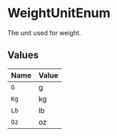 # WeightUnitEnum

The unit used for weight.


## Values

| Name  | Value |
| ----- | ----- |
| `G`   | g     |
| `Kg`  | kg    |
| `Lb`  | lb    |
| `Oz`  | oz    |